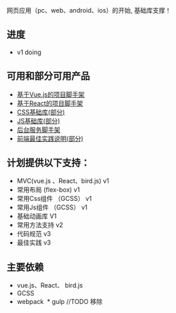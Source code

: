 网页应用（pc、web、android、ios）的开始, 基础库支撑！

## 进度

* v1 doing

## 可用和部分可用产品

* [基于Vue.js的项目脚手架](https://github.com/GGICE/bird/tree/vue)
* [基于React的项目脚手架](https://github.com/GGICE/bird/tree/react)
* [CSS基础库(部分)](https://github.com/GGICE/GCSS)
* [JS基础库(部分)](https://github.com/GGICE/GJS)
* [后台服务脚手架](https://github.com/GGICE/GSERVE)
* [前端最佳实践说明(部分)](https://ice.gs/tag/qian-duan-tui-jian-fang-fa/)

## 计划提供以下支持：

* MVC(vue.js 、React、bird.js) v1
* 常用布局 (flex-box) v1
* 常用Css组件 （GCSS） v1
* 常用Js组件  （GCSS） v1
* 基础动画库 V1
* 常用方法支持 v2
* 代码规范 v3
* 最佳实践 v3

## 主要依赖

  * vue.js、React、 bird.js
  * GCSS
  * webpack
  * gulp //TODO 移除
